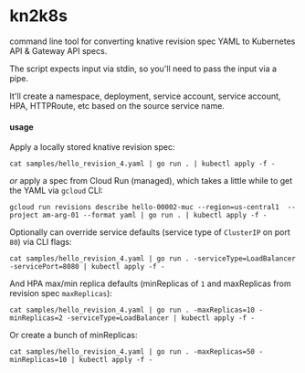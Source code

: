 # kn2k8s

command line tool for converting knative revision spec YAML to Kubernetes API & Gateway API specs. 

The script expects input via stdin, so you'll need to pass the input via a pipe.

It'll create a namespace, deployment, service account, service account, HPA, HTTPRoute, etc based on the source service name.

#### usage

Apply a locally stored knative revision spec:

```cat samples/hello_revision_4.yaml | go run . | kubectl apply -f -```

*or* apply a spec from Cloud Run (managed), which takes a little while to get the YAML via `gcloud` CLI:

```gcloud run revisions describe hello-00002-muc --region=us-central1  --project am-arg-01 --format yaml | go run . | kubectl apply -f -```

Optionally can override service defaults (service type of `ClusterIP` on port `80`) via CLI flags:

```cat samples/hello_revision_4.yaml | go run . -serviceType=LoadBalancer -servicePort=8080 | kubectl apply -f -```

And HPA max/min replica defaults (minReplicas of `1` and maxReplicas from revision spec `maxReplicas`):

```cat samples/hello_revision_4.yaml | go run . -maxReplicas=10 -minReplicas=2 -serviceType=LoadBalancer | kubectl apply -f -```

Or create a bunch of minReplicas:

```cat samples/hello_revision_4.yaml | go run . -maxReplicas=50 -minReplicas=10 | kubectl apply -f - ```